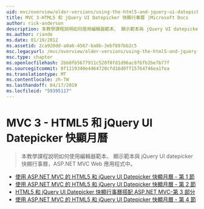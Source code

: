 ```yaml
---
uid: mvc/overview/older-versions/using-the-html5-and-jquery-ui-datepicker-popup-calendar-with-aspnet-mvc/index
title: MVC 3-HTML5 和 jQuery UI Datepicker 快顯行事曆 |Microsoft Docs
author: rick-anderson
description: 本教學課程說明如何使用編輯器範本、 顯示範本與 jQuery UI datepicker 快顯行事曆，ASP.NET MVC Web 應用程式中。
ms.author: riande
ms.date: 01/19/2012
ms.assetid: 2ca920dd-a0a6-4567-ba8b-3ebf897bb2c5
msc.legacyurl: /mvc/overview/older-versions/using-the-html5-and-jquery-ui-datepicker-popup-calendar-with-aspnet-mvc
msc.type: chapter
ms.openlocfilehash: 2bb0fb5677911c520f8fd1d96ac8f6fb2be7b77f
ms.sourcegitcommit: 0f1119340e4464720cfd16d0ff15764746ea1fea
ms.translationtype: MT
ms.contentlocale: zh-TW
ms.lasthandoff: 04/17/2019
ms.locfileid: "59395117"
---
```

# <a name="mvc-3---the-html5-and-jquery-ui-datepicker-popup-calendar"></a>MVC 3 - HTML5 和 jQuery UI Datepicker 快顯月曆

> 本教學課程說明如何使用編輯器範本、 顯示範本與 jQuery UI datepicker 快顯行事曆，ASP.NET MVC Web 應用程式中。


- [使用 ASP.NET MVC 的 HTML5 和 jQuery UI Datepicker 快顯月曆 - 第 1 節](using-the-html5-and-jquery-ui-datepicker-popup-calendar-with-aspnet-mvc-part-1.md)
- [使用 ASP.NET MVC 的 HTML5 和 jQuery UI Datepicker 快顯月曆 - 第 2 節](using-the-html5-and-jquery-ui-datepicker-popup-calendar-with-aspnet-mvc-part-2.md)
- [HTML5 和 jQuery UI Datepicker 快顯行事曆搭配 ASP.NET MVC-第 3 部分](using-the-html5-and-jquery-ui-datepicker-popup-calendar-with-aspnet-mvc-part-3.md)
- [使用 ASP.NET MVC 的 HTML5 和 jQuery UI Datepicker 快顯月曆 - 第 4 節](using-the-html5-and-jquery-ui-datepicker-popup-calendar-with-aspnet-mvc-part-4.md)
